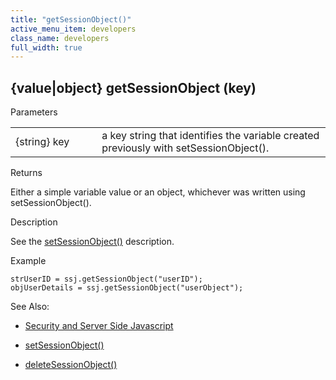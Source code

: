 ```yaml
---
title: "getSessionObject()"
active_menu_item: developers
class_name: developers
full_width: true
---
```



## {value|object} getSessionObject (key)

Parameters

<table>
<tr>
<td width="165">
{string} key

</td>
<td width="27">
</td>
<td width="688">
a key string that identifies the variable created previously with setSessionObject().

</td>
</tr>
</table>

Returns

Either a simple variable value or an object, whichever was written using setSessionObject().

Description

See the [setSessionObject()](setsessionobject) description.

Example

    strUserID = ssj.getSessionObject("userID");
    objUserDetails = ssj.getSessionObject("userObject");
   

See Also:

 - [Security and Server Side Javascript](../../../server-side-scripting-overview/writing-secure-code)

 - [setSessionObject()](setsessionobject)

 - [deleteSessionObject()](deletesessionobject)

